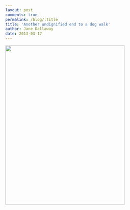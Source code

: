```yaml
---
layout: post
comments: true
permalink: /blog/:title
title: 'Another undignified end to a dog walk'
author: Jane Dallaway
date: 2013-03-17
---
```


<div><a href="http://static.skitters.dallaway.com/DKphoto.JPG"><img width="374" src="http://static.skitters.dallaway.com/DKphoto.JPG.500.JPG" height="500"></img></a></div>



 
    
